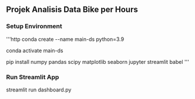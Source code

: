 ## Projek Analisis Data Bike per Hours

### Setup Environment

'''http
conda create --name main-ds python=3.9

conda activate main-ds

pip install numpy pandas scipy matplotlib seaborn jupyter streamlit babel
'''

### Run Streamlit App
streamlit run dashboard.py

